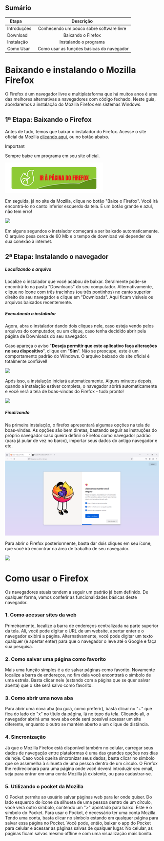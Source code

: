 ## Sumário

| Etapa       |                  Descrição                  |
| ----------- | :-----------------------------------------: |
| Introduções |  Conhecendo um pouco sobre software livre   |
| Download    |             Baixando o Firefox              |
| Instalação  |            Instalando o programa            |
| Como Usar   |   Como usar as funções básicas do navegador |

# Baixando e instalando o Mozilla Firefox
O Firefox é um navegador livre e multiplataforma que há muitos anos é uma das melhores alternativas a navegadores com código fechado. Neste guia, abordaremos a instalação do Mozilla Firefox em sistemas Windows.
## 1ª Etapa: Baixando o Firefox
Antes de tudo, temos que baixar o instalador do Firefox. Acesse o site oficial da Mozilla [clicando aqui](https://www.mozilla.org/pt-BR/firefox/new/), ou no botão abaixo.

> [!IMPORTANT]
>  Sempre baixe um programa em seu site oficial.

[![Ir ao site do Firefox](https://raw.githubusercontent.com/Yukari-san/justMarkdown/main/assets/ButtonGoToFirefoxDownloadPage-V4.png)](https://www.mozilla.org/pt-BR/firefox/new/)
  
Em seguida, já no site da Mozilla, clique no botão "Baixe o Firefox". Você irá encontrá-lo no canto inferior esquerdo da tela. É um botão grande e azul, não tem erro!

![](https://assets-prod.sumo.prod.webservices.mozgcp.net/media/uploads/gallery/images/2021-09-13-17-51-22-799d17.png)

Em alguns segundos o instalador começará a ser baixado automaticamente. O arquivo pesa cerca de 60 Mb e o tempo de download vai depender da sua conexão à internet.
## 2ª Etapa: Instalando o navegador
##### Localizando o arquivo
Localize o instalador que você acabou de baixar. Geralmente pode-se encontrá-lo na pasta "Downloads" do seu computador. Alternativamente, clique no ícone com três tracinhos (ou três pontinhos) no canto superior direito do seu navegador e clique em "Downloads". Aqui ficam visíveis os arquivos baixados recentemente. 
##### Executando o instalador
Agora, abra o instalador dando dois cliques nele, caso esteja vendo pelos arquivos do computador, ou um clique, caso tenha decidido abrir pela página de Downloads do seu navegador.

Caso apareça o aviso "**Deseja permitir que este aplicativo faça alterações no seu dispositivo**", clique em "**Sim**". Não se preocupe, este é um comportamento padrão do Windows. O arquivo baixado do site oficial é totalmente confiável!

![](https://assets-prod.sumo.prod.webservices.mozgcp.net/media/uploads/gallery/images/2021-08-31-10-33-24-85977a.png)

Após isso, a instalação iniciará automaticamente. Alguns minutos depois, quando a instalação estiver completa, o navegador abrirá automaticamente e você verá a tela de boas-vindas do Firefox - tudo pronto!

![](https://assets-prod.sumo.prod.webservices.mozgcp.net/media/uploads/gallery/images/2021-08-31-10-46-28-3a993b.png)
##### Finalizando
Na primeira instalação, o firefox apresentará algumas opções na tela de boas-vindas. As opções são bem diretas, bastando seguir as instruções do próprio navegador caso queira definir o Firefox como navegador padrão (para já pular de vez no barco), importar seus dados do antigo navegador e etc.

![](https://raw.githubusercontent.com/Yukari-san/justMarkdown/main/assets/firefox_boas_vindas.png)

Para abrir o Firefox posteriormente, basta dar dois cliques em seu ícone, que você irá encontrar na área de trabalho de seu navegador.

![](https://assets-prod.sumo.prod.webservices.mozgcp.net/media/uploads/gallery/images/2021-08-31-10-42-04-4de77b.png)
# Como usar o Firefox
Os navegadores atuais tendem a seguir um padrão já bem definido. De qualquer forma, vamos conferir as funcionalidades básicas deste navegador.
### 1. Como acessar sites da web
Primeiramente, localize a barra de endereços centralizada na parte superior da tela. Ali, você pode digitar o URL de um website, apertar enter e o navegador exibirá a página. Alternativamente, você pode digitar um texto qualquer (e apertar enter) para que o navegador o leve até o Google e faça sua pesquisa.
### 2. Como salvar uma página como favorito
Mais uma função simples é a de salvar páginas como favorito. Novamente localize a barra de endereços, no fim dela você encontrará o símbolo de uma estrela. Basta clicar nele (estando com a página que se quer salvar aberta) que o site será salvo como favorito.
### 3. Como abrir uma nova aba
Para abrir uma nova aba (ou guia, como preferir), basta clicar no "+" que fica do lado do "x" no título da página, lá no topo da tela. Clicando ali, o navegador abrirá uma nova aba onde será possível acessar um site diferente, enquanto o outro se mantém aberto a um clique de distância.
### 4. Sincronização
Já que o Mozilla Firefox está disponível também no celular, carregar seus dados de navegação entre plataformas é uma das grandes opções nos dias de hoje. Caso você queira sincronizar seus dados, basta clicar no símbolo que se assemelha à silhueta de uma pessoa dentro de um círculo. O Firefox lhe redirecionará para uma página onde você deverá introduzir seu email, seja para entrar em uma conta Mozilla já existente, ou para cadastrar-se.
### 5. Utilizando o pocket da Mozilla
O Pocket permite ao usuário salvar páginas web para ler onde quiser. Do lado esquerdo do ícone da silhueta de uma pessoa dentro de um círculo, você verá outro símbolo, contendo um ">" apontado para baixo. Este é o símbolo do Pocket. Para usar o Pocket, é necessário ter uma conta Mozilla. Tendo uma conta, basta clicar no símbolo estando em qualquer página para salvar essa página no Pocket. Você pode, então, baixar o app do Pocket para celular e acessar as páginas salvas de qualquer lugar. No celular, as páginas ficam salvas mesmo offline e com uma visualização mais bonita.
